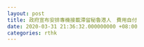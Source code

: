 ```yaml
---
layout: post
title: 政府宣布安排專機接載滯留秘魯港人　費用自付
date: 2020-03-31 21:36:32.000000000 +08:00
categories: rthk
---
```



